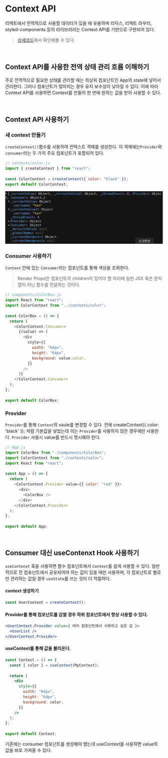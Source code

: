 # Context API

리액트에서 전역적으로 사용할 데이터가 있을 때 유용하며 리덕스, 리액트 라우터, styled-components 등의 라이브러리는 Context API를 기반으로 구현되어 있다.

> [상세코드](https://codesandbox.io/s/react-context-api-oro1ix?file=/src/contexts/color.jsx)에서 확인해볼 수 있다.

<br/>

## Context API를 사용한 전역 상태 관리 흐름 이해하기

주로 전역적으로 필요한 상태를 관리할 때는 최상위 컴포넌트인 App의 state에 넣어서 관리한다. 그러나 컴포넌트가 많아지는 경우 유지 보수성이 낮아질 수 있다. 이에 따라 Context API를 사용하면 Context를 만들어 한 번에 원하는 값을 받아 사용할 수 있다.

<br/>

## Context API 사용하기

### 새 context 만들기

`createContext()`함수를 사용하여 컨텍스트 객체를 생성한다. 이 객체에는`Provider`와 `consumer`라는 두 가지 주요 컴포넌트가 포함되어 있다.

```js
// contexts/color.js
import { createContext } from "react";

const ColorContext = createContext({ color: "black" });
export default ColorContext;
```

<img src="https://github.com/boyon99/TIL/blob/main/img/context-default.png"/>

### Consumer 사용하기

`Context` 안에 있는 `Consumer`라는 컴포넌트를 통해 색상을 조회한다.

> Render Props란 컴포넌트의 children이 있어야 할 자리에 일반 JSX 혹은 문자열이 아닌 함수를 전달하는 것이다.

```js
// components/ColorBox.js
import React from "react";
import ColorContext from "../contexts/color";

const ColorBox = () => {
  return (
    <ColorContext.Consumer>
      {(value) => (
        <div
          style={{
            width: "64px",
            height: "64px",
            background: value.color,
          }}
        />
      )}
    </ColorContext.Consumer>
  );
};

export default ColorBox;
```

### Provider

`Provider`를 통해 `Context`의 vaule를 변경할 수 있다. 전에 createContext({ color: 'black' }); 처럼 기본값을 넣었는데 이는 `Provider`를 사용하지 않은 경우에만 사용한다. `Provider` 사용시 value를 반드시 명시해야 한다.

```js
// App.js
import ColorBox from "./components/ColorBox";
import ColorContext from "./contexts/color";
import React from "react";

const App = () => {
  return (
    <ColorContext.Provider value={{ color: "red" }}>
      <div>
        <ColorBox />
      </div>
    </ColorContext.Provider>
  );
};

export default App;
```

<br/>

## Consumer 대신 useContenxt Hook 사용하기

`useContenxt` 훅을 사용하면 함수 컴포넌트에서 `Context`를 쉽게 사용할 수 있다. 일반적으로 전 컴포넌트에서 공유되어야 하는 값이 있을 때만 사용하며, 각 컴포넌트로 별로만 관리하는 값일 경우 `useState`를 쓰는 것이 더 적절하다.

#### context 생성하기

```js
const UserContext = createContext();
```

#### Provider를 통해 컴포넌트를 감쌀 경우 하위 컴포넌트에서 항상 사용할 수 있다.

```jsx
<UserContext.Provider value={ 여러 컴포넌트에서 사용하고 싶은 값 }>
  <UserList />
</UserContext.Provider>
```

#### useContext를 통해 값을 불러온다.

```jsx
const Context = () => {
  const { color } = useContext(MyContext);

  return (
    <div
      style={{
        width: "64px",
        height: "64px",
        background: color,
      }}
    />
  );
};

export default Context;
```

기존에는 consumer 컴포넌트를 생성해야 했는데 useContext를 사용하면 value의 값을 바로 가져올 수 있다.
